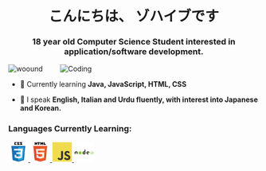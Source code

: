 <h1 align="center">こんにちは、 ゾハイブです</h1>
<h3 align="center">18 year old Computer Science Student interested in application/software development.</h3>
<img align="right" alt="Coding" width="400" src="https://i.pinimg.com/originals/55/70/6d/55706d3bcac8a4a3d4aae881f9946b0f.jpg">

<p align="left"> <img src="https://komarev.com/ghpvc/?username=woound&label=Profile%20views&color=0e75b6&style=flat" alt="woound" /> </p>

- 🌱 Currently learning **Java, JavaScript, HTML, CSS**

- 📄 I speak **English, Italian and Urdu fluently, with interest into Japanese and Korean.**

<p align="left">
</p>

<h3 align="left">Languages Currently Learning:</h3>
<p align="left"> <a href="https://www.w3schools.com/css/" target="_blank" rel="noreferrer"> <img src="https://raw.githubusercontent.com/devicons/devicon/master/icons/css3/css3-original-wordmark.svg" alt="css3" width="40" height="40"/> </a> <a href="https://www.w3.org/html/" target="_blank" rel="noreferrer"> <img src="https://raw.githubusercontent.com/devicons/devicon/master/icons/html5/html5-original-wordmark.svg" alt="html5" width="40" height="40"/> </a> <a href="https://developer.mozilla.org/en-US/docs/Web/JavaScript" target="_blank" rel="noreferrer"> <img src="https://raw.githubusercontent.com/devicons/devicon/master/icons/javascript/javascript-original.svg" alt="javascript" width="40" height="40"/> </a> <a href="https://nodejs.org" target="_blank" rel="noreferrer"> <img src="https://raw.githubusercontent.com/devicons/devicon/master/icons/nodejs/nodejs-original-wordmark.svg" alt="nodejs" width="40" height="40"/> </a> </p>
